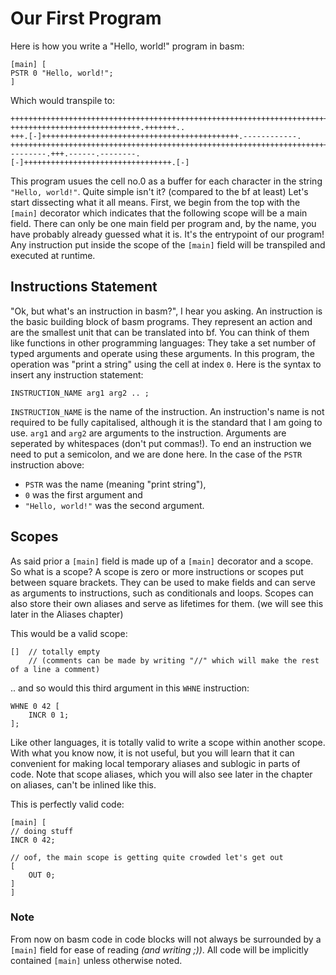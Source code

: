 # Our First Program

Here is how you write a "Hello, world!" program in basm:

```basm
[main] [
PSTR 0 "Hello, world!";
]
```

Which would transpile to:
```bf
++++++++++++++++++++++++++++++++++++++++++++++++++++++++++++++++++++++++.
+++++++++++++++++++++++++++++.+++++++..
+++.[-]++++++++++++++++++++++++++++++++++++++++++++.------------.
+++++++++++++++++++++++++++++++++++++++++++++++++++++++++++++++++++++++++++++++++++++++.
--------.+++.------.--------.
[-]+++++++++++++++++++++++++++++++++.[-]
```

This program usues the cell no.0 as a buffer for each character in the string `"Hello, world!"`.
Quite simple isn't it? (compared to the bf at least) Let's start dissecting what it all means.
First, we begin from the top with the `[main]` decorator which indicates that the following
scope will be a main field. There can only be one main field per program and, by the name, you
have probably already guessed what it is. It's the entrypoint of our program! Any instruction put inside the scope of the `[main]` field will be transpiled and executed at runtime.

## Instructions Statement
"Ok, but what's an instruction in basm?", I hear you asking.
An instruction is the basic building block of basm programs.
They represent an action and are the smallest unit that can be translated into bf.
You can think of them like functions in other programming languages:
They take a set number of typed arguments and operate using these arguments.
In this program, the operation was "print a string" using the cell at index `0`.
Here is the syntax to insert any instruction statement:
```
INSTRUCTION_NAME arg1 arg2 .. ;
```
`INSTRUCTION_NAME` is the name of the instruction.
An instruction's name is not required to be fully capitalised,
although it is the standard that I am going to use.
`arg1` and `arg2` are arguments to the instruction.
Arguments are seperated by whitespaces (don't put commas!).
To end an instruction we need to put a semicolon, and we are done here.
In the case of the `PSTR` instruction above:
* `PSTR` was the name (meaning "print string"),
* `0` was the first argument and
* `"Hello, world!"` was the second argument.

## Scopes
As said prior a `[main]` field is made up of a `[main]` decorator and a scope. So what is a scope?
A scope is zero or more instructions or scopes put between square brackets.
They can be used to make fields and can serve as arguments to instructions,
such as conditionals and loops.
Scopes can also store their own aliases and serve as lifetimes for them.
(we will see this later in the Aliases chapter)

This would be a valid scope:
```basm
[]  // totally empty
    // (comments can be made by writing "//" which will make the rest of a line a comment)
```

.. and so would this third argument in this `WHNE` instruction:
```basm
WHNE 0 42 [
    INCR 0 1;
];
```

Like other languages, it is totally valid to write a scope within another scope.
With what you know now, it is not useful, but you will learn that
it can convenient for making local temporary aliases and sublogic in parts of code.
Note that scope aliases, which you will also see later in the chapter on aliases,
can't be inlined like this.

This is perfectly valid code:
```basm
[main] [
// doing stuff
INCR 0 42;

// oof, the main scope is getting quite crowded let's get out
[
    OUT 0;
]
]
```

### Note
From now on basm code in code blocks will not always be surrounded by a `[main]` field
for ease of reading *(and writing ;))*.
All code will be implicitly contained `[main]` unless otherwise noted.
